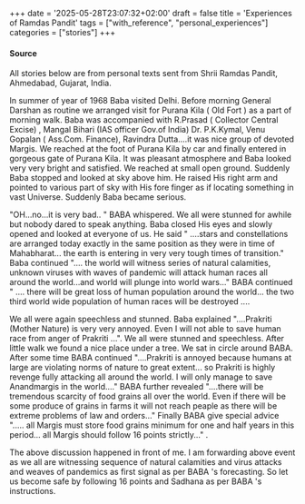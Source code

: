 +++
date = '2025-05-28T23:07:32+02:00'
draft = false
title = 'Experiences of Ramdas Pandit'
tags = ["with_reference", "personal_experiences"]
categories = ["stories"]
+++

#### **Source**
All stories below are from personal texts sent from Shrii Ramdas Pandit, Ahmedabad, Gujarat, India.

In summer of year of 1968 Baba visited Delhi. Before morning General Darshan as routine we arranged visit for Purana Kila ( Old Fort ) as a part of morning walk.  Baba was accompanied with R.Prasad ( Collector Central Excise) , Mangal  Bihari (IAS officer Gov.of India) Dr. P.K.Kymal, Venu Gopalan ( Ass.Com. Finance), Ravindra Dutta....it was nice group of devoted Margis. We reached at the foot of Purana Kila by car and finally entered in gorgeous gate of Purana Kila. 
It was pleasant atmosphere and Baba looked very very bright and satisfied. We reached at small open ground. Suddenly Baba stopped and looked at sky above him. He raised His right arm and pointed to various part of sky with His fore finger as if locating something in vast Universe.  Suddenly Baba became serious. 

"OH...no...it is very bad.. " BABA  whispered. We all were stunned for awhile but nobody dared to speak anything. Baba closed His eyes  and slowly opened and looked at everyone of us. He said " ....stars and constellations are arranged today exactly in the same position as they were in time of Mahabharat... the earth is entering in very very tough times of transition." Baba continued ".... the world will witness series of natural calamities,  unknown viruses with  waves of pandemic will attack human races all around the world...and world will plunge into world wars..." BABA continued " .... there will be great loss of human population around the world... the two third world wide population of human races will be destroyed ....

We all were again speechless and stunned. Baba explained "....Prakriti (Mother Nature) is very very annoyed. Even I will not able to save human race from anger of Prakriti ...". We all were stunned and speechless. After little walk we found a nice place under a tree. We sat in circle around BABA. After some time BABA  continued "....Prakriti is annoyed because humans at large are violating norms of nature to great extent... so Prakriti is highly revenge fully attacking all around the world. I will only manage to save Anandmargis in the world...." BABA further revealed "....there will be tremendous scarcity of food grains all over the world.  Even if there will be some produce of grains in farms it will not reach peaple as there will be extreme problems of law and orders..." Finally BABA give special advice "..... all Margis must store food grains minimum for one and half years in this period... all Margis should follow 16 points strictly..." . 

The above discussion happened in front of me. 
I am forwarding above event as we all are witnessing sequence of natural calamities and virus attacks and weaves of pandemics as first signal as per BABA 's forecasting. So let us become safe by following 16 points and Sadhana as per BABA 's instructions.

